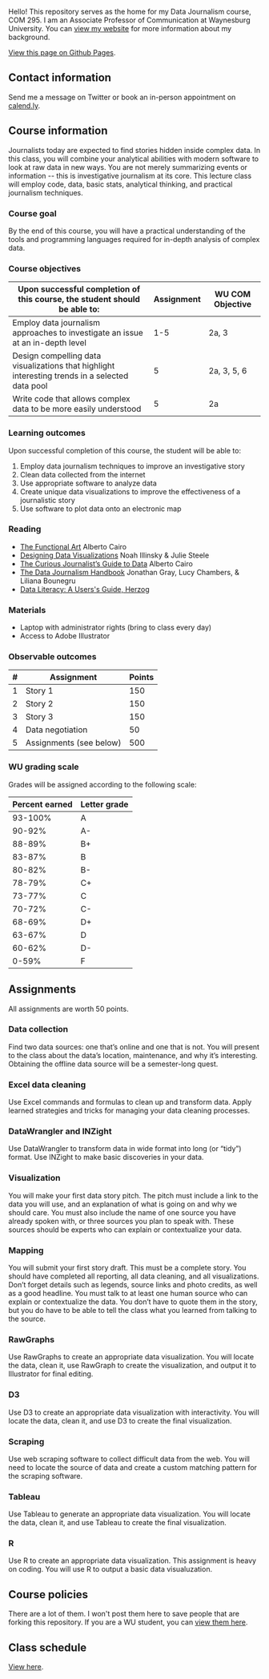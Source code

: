 Hello! This repository serves as the home for my Data Journalism course, COM 295. I am an Associate Professor of Communication at Waynesburg University. You can [view my website](http://shr.mn) for more information about my background.

[View this page on Github Pages](https://shermandy.github.io/COM-495-Data-Journalism).

## Contact information

Send me a message on Twitter or book an in-person appointment on [calend.ly](https://calendly.com/drsherman).

## Course information

Journalists today are expected to find stories hidden inside complex data. In this class, you will combine your analytical abilities with modern software to look at raw data in new ways. You are not merely summarizing events or information -- this is investigative journalism at its core. This lecture class will employ code, data, basic stats, analytical thinking, and practical journalism techniques.

### Course goal

By the end of this course, you will have a practical understanding of the tools and programming languages required for in-depth analysis of complex data.

### Course objectives

| Upon successful completion of this course, the student should be able to: | Assignment | WU COM Objective |
| --- | --- | --- |
| Employ data journalism approaches to investigate an issue at an in-depth level | 1-5 | 2a, 3 |
| Design compelling data visualizations that highlight interesting trends in a selected data pool | 5 | 2a, 3, 5, 6 |
| Write code that allows complex data to be more easily understood | 5 | 2a |

### Learning outcomes

Upon successful completion of this course, the student will be able to:

1. Employ data journalism techniques to improve an investigative story
2. Clean data collected from the internet
3. Use appropriate software to analyze data
4. Create unique data visualizations to improve the effectiveness of a journalistic story
5. Use software to plot data onto an electronic map

### Reading
* [The Functional Art](http://a.co/hLatpV3) Alberto Cairo
* [Designing Data Visualizations](http://a.co/cu4QqLd) Noah Illinsky & Julie Steele
* [The Curious Journalist’s Guide to Data](https://www.cjr.org/tow_center_reports/the_curious_journalists_guide_to_data.php) Alberto Cairo
* [The Data Journalism Handbook](http://datajournalismhandbook.org/1.0/en/) Jonathan Gray, Lucy Chambers, & Liliana Bounegru
* [Data Literacy: A Users's Guide, Herzog](http://a.co/8XpbZDK)

### Materials
* Laptop with administrator rights (bring to class every day)
* Access to Adobe Illustrator

### Observable outcomes

| #   | Assignment              | Points |
| --- | --------------------- | ------ |
| 1   | Story 1                 | 150    |
| 2   | Story 2                 | 150    |
| 3   | Story 3                 | 150    |
| 4   | Data negotiation        | 50     |
| 5   | Assignments (see below) | 500    |

### WU grading scale

Grades will be assigned according to the following scale:

| Percent earned | Letter grade |
| -------------- | ------------ |
| 93-100%        | A            | 
| 90-92%         | A-           |
| 88-89%         | B+           |
| 83-87%         | B            |
| 80-82%         | B-           |
| 78-79%         | C+           |
| 73-77%         | C            |
| 70-72%         | C-           |
| 68-69%         | D+           |
| 63-67%         | D            |
| 60-62%         | D-           |
| 0-59%          | F            |

## Assignments

All assignments are worth 50 points.

### Data collection

Find two data sources: one that’s online and one that is not. You will present to the class about the data’s location, maintenance, and why it’s interesting. Obtaining the offline data source will be a semester-long quest.

### Excel data cleaning

Use Excel commands and formulas to clean up and transform data. Apply learned strategies and tricks for managing your data cleaning processes.

### DataWrangler and INZight

Use DataWrangler to transform data in wide format into long (or “tidy”) format. Use INZight to make basic discoveries in your data.

### Visualization

You will make your first data story pitch. The pitch must include a link to the data you will use, and an explanation of what is going on and why we should care. You must also include the name of one source you have already spoken with, or three sources you plan to speak with. These sources should be experts who can explain or contextualize your data.

### Mapping

You will submit your first story draft. This must be a complete story. You should have completed all reporting, all data cleaning, and all visualizations. Don’t forget details such as legends, source links and photo credits, as well as a good headline. You must talk to at least one human source who can explain or contextualize the data. You don’t have to quote them in the story, but you do have to be able to tell the class what you learned from talking to the source.

### RawGraphs

Use RawGraphs to create an appropriate data visualization. You will locate the data, clean it, use RawGraph to create the visualization, and output it to Illustrator for final editing.

### D3

Use D3 to create an appropriate data visualization with interactivity. You will locate the data, clean it, and use D3 to create the final visualization.

### Scraping

Use web scraping software to collect difficult data from the web. You will need to locate the source of data and create a custom matching pattern for the scraping software.

### Tableau
Use Tableau to generate an appropriate data visualization. You will locate the data, clean it, and use Tableau to create the final visualization.

### R

Use R to create an appropriate data visualization. This assignment is heavy on coding. You will use R to output a basic data visualuzation.

## Course policies

There are a lot of them. I won't post them here to save people that are forking this repository. If you are a WU student, you can [view them here](COURSE-POLICIES.md).

## Class schedule

[View here](CLASS-SCHEDULE.md).
